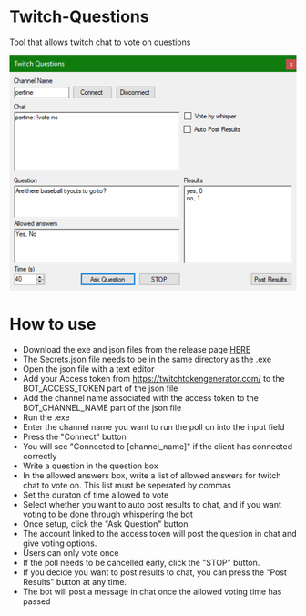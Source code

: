 # Twitch-Questions
Tool that allows twitch chat to vote on questions

![Screenshot](./TQ2.png)

# How to use
- Download the exe and json files from the release page [HERE](https://github.com/Ryason/Twitch-Questions/releases/tag/v0.03)
- The Secrets.json file needs to be in the same directory as the .exe
- Open the json file with a text editor
- Add your Access token from https://twitchtokengenerator.com/ to the BOT_ACCESS_TOKEN part of the json file
- Add the channel name associated with the access token to the BOT_CHANNEL_NAME part of the json file
- Run the .exe
- Enter the channel name you want to run the poll on into the input field
- Press the "Connect" button
- You will see "Connceted to [channel_name]" if the client has connected correctly 
- Write a question in the question box
- In the allowed answers box, write a list of allowed answers for twitch chat to vote on. This list must be seperated by commas
- Set the duraton of time allowed to vote
- Select whether you want to auto post results to chat, and if you want voting to be done through whispering the bot
- Once setup, click the "Ask Question" button
- The account linked to the access token will post the question in chat and give voting options.
- Users can only vote once
- If the poll needs to be cancelled early, click the "STOP" button.
- If you decide you want to post results to chat, you can press the "Post Results" button at any time.
- The bot will post a message in chat once the allowed voting time has passed

